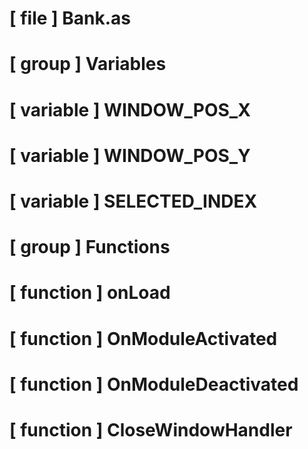 # [ file ] Bank.as

# [ group ] Variables

# [ variable ] WINDOW_POS_X

# [ variable ] WINDOW_POS_Y

# [ variable ] SELECTED_INDEX

# [ group ] Functions

# [ function ] onLoad

# [ function ] OnModuleActivated

# [ function ] OnModuleDeactivated

# [ function ] CloseWindowHandler


